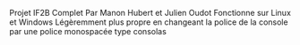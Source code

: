 Projet IF2B Complet
Par Manon Hubert et Julien Oudot
Fonctionne sur Linux et Windows
Légèremment plus propre en changeant la police de la console par une police monospacée type consolas
